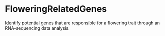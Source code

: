 # FloweringRelatedGenes
Identify potential genes that are responsible for a flowering trait through an RNA-sequencing data analysis.  
